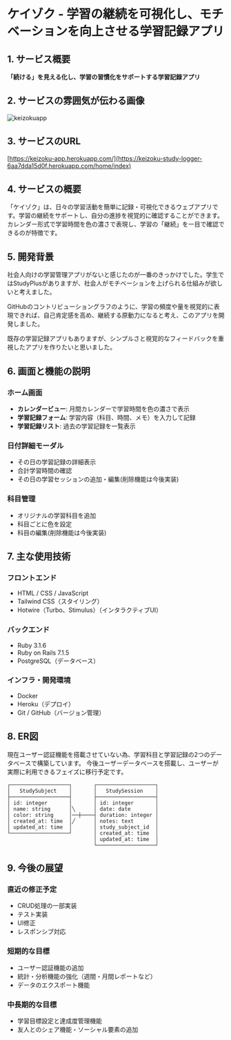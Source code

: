 # ケイゾク - 学習の継続を可視化し、モチベーションを向上させる学習記録アプリ

## 1. サービス概要

**「続ける」を見える化し、学習の習慣化をサポートする学習記録アプリ**

## 2. サービスの雰囲気が伝わる画像

![keizokuapp](https://github.com/user-attachments/assets/6d53f95d-d743-4922-8d92-64e5248026d2)

## 3. サービスのURL

[https://keizoku-app.herokuapp.com/](https://keizoku-study-logger-6aa7dda15d0f.herokuapp.com/home/index)

## 4. サービスの概要

「ケイゾク」は、日々の学習活動を簡単に記録・可視化できるウェブアプリです。学習の継続をサポートし、自分の進捗を視覚的に確認することができます。カレンダー形式で学習時間を色の濃さで表現し、学習の「継続」を一目で確認できるのが特徴です。

## 5. 開発背景

社会人向けの学習管理アプリがないと感じたのが一番のきっかけでした。学生ではStudyPlusがありますが、社会人がモチベーションを上げられる仕組みが欲しいと考えました。

GitHubのコントリビューショングラフのように、学習の頻度や量を視覚的に表現できれば、自己肯定感を高め、継続する原動力になると考え、このアプリを開発しました。

既存の学習記録アプリもありますが、シンプルさと視覚的なフィードバックを重視したアプリを作りたいと思いました。

## 6. 画面と機能の説明

### ホーム画面
- **カレンダービュー**: 月間カレンダーで学習時間を色の濃さで表示
- **学習記録フォーム**: 学習内容（科目、時間、メモ）を入力して記録
- **学習記録リスト**: 過去の学習記録を一覧表示

### 日付詳細モーダル
- その日の学習記録の詳細表示
- 合計学習時間の確認
- その日の学習セッションの追加・編集(削除機能は今後実装)

### 科目管理
- オリジナルの学習科目を追加
- 科目ごとに色を設定
- 科目の編集(削除機能は今後実装)

## 7. 主な使用技術

### フロントエンド
- HTML / CSS / JavaScript
- Tailwind CSS（スタイリング）
- Hotwire（Turbo、Stimulus）（インタラクティブUI）

### バックエンド
- Ruby 3.1.6
- Ruby on Rails 7.1.5
- PostgreSQL（データベース）

### インフラ・開発環境
- Docker
- Heroku（デプロイ）
- Git / GitHub（バージョン管理）

## 8. ER図

現在ユーザー認証機能を搭載させていない為、学習科目と学習記録の2つのデータベースで構築しています。
今後ユーザーデータベースを搭載し、ユーザーが実際に利用できるフェイズに移行予定です。

```
┌───────────────────┐       ┌───────────────────┐
│   StudySubject    │       │   StudySession    │
├───────────────────┤       ├───────────────────┤
│ id: integer       │       │ id: integer       │
│ name: string      │╲      │ date: date        │
│ color: string     │──┼────┤ duration: integer │
│ created_at: time  │╱      │ notes: text       │
│ updated_at: time  │       │ study_subject_id  │
└───────────────────┘       │ created_at: time  │
                            │ updated_at: time  │
                            └───────────────────┘
```

## 9. 今後の展望
### 直近の修正予定
- CRUD処理の一部実装
- テスト実装
- UI修正
- レスポンシブ対応

### 短期的な目標
- ユーザー認証機能の追加
- 統計・分析機能の強化（週間・月間レポートなど）
- データのエクスポート機能

### 中長期的な目標

- 学習目標設定と達成度管理機能
- 友人とのシェア機能・ソーシャル要素の追加
